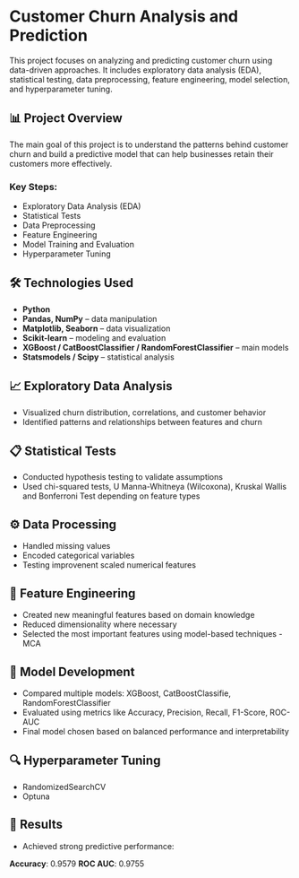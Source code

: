 # Customer Churn Analysis and Prediction

This project focuses on analyzing and predicting customer churn using data-driven approaches. It includes exploratory data analysis (EDA), statistical testing, data preprocessing, feature engineering, model selection, and hyperparameter tuning.

## 📊 Project Overview

The main goal of this project is to understand the patterns behind customer churn and build a predictive model that can help businesses retain their customers more effectively.

### Key Steps:
- Exploratory Data Analysis (EDA)
- Statistical Tests
- Data Preprocessing
- Feature Engineering
- Model Training and Evaluation
- Hyperparameter Tuning

## 🛠️ Technologies Used

- **Python**  
- **Pandas, NumPy** – data manipulation  
- **Matplotlib, Seaborn** – data visualization  
- **Scikit-learn** – modeling and evaluation  
- **XGBoost / CatBoostClassifier / RandomForestClassifier** – main models  
- **Statsmodels / Scipy** – statistical analysis  

## 📈 Exploratory Data Analysis

- Visualized churn distribution, correlations, and customer behavior
- Identified patterns and relationships between features and churn

## 📋 Statistical Tests

- Conducted hypothesis testing to validate assumptions
- Used chi-squared tests, U Manna-Whitneya (Wilcoxona), Kruskal Wallis and Bonferroni Test depending on feature types

## ⚙️ Data Processing

- Handled missing values
- Encoded categorical variables
- Testing improvenent scaled numerical features

## 🧠 Feature Engineering

- Created new meaningful features based on domain knowledge
- Reduced dimensionality where necessary
- Selected the most important features using model-based techniques - MCA

## 🤖 Model Development

- Compared multiple models: XGBoost, CatBoostClassifie, RandomForestClassifier
- Evaluated using metrics like Accuracy, Precision, Recall, F1-Score, ROC-AUC
- Final model chosen based on balanced performance and interpretability

## 🔍 Hyperparameter Tuning

- RandomizedSearchCV
- Optuna

## 🚀 Results

- Achieved strong predictive performance:
  
**Accuracy**: 0.9579
**ROC AUC**: 0.9755
